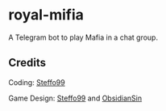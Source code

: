 # royal-mifia

A Telegram bot to play Mafia in a chat group.

## Credits

Coding: [Steffo99](https://github.com/Steffo99)

Game Design: [Steffo99](https://github.com/Steffo99) and [ObsidianSin](https://github.com/ObsidianSin)
